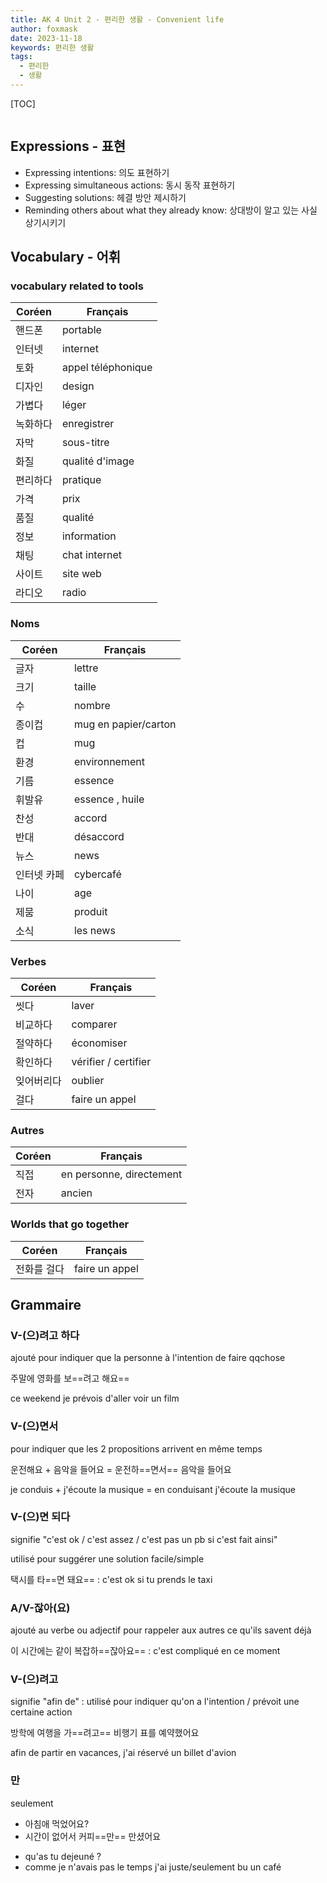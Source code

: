 ```yaml
---
title: AK 4 Unit 2 - 편리한 생활 - Convenient life
author: foxmask
date: 2023-11-18
keywords: 편리한 생활
tags:
  - 편리한
  - 생활
---
```


[TOC]
```toc
```
## Expressions - 표현

* Expressing intentions: 의도 표현하기
* Expressing simultaneous actions: 동시 동작 표현하기
* Suggesting solutions:  헤결 방안 제시하기
* Reminding others about what they already know:  상대방이 알고 있는 사실 상기시키기

## Vocabulary - 어휘

### vocabulary related to tools

| Coréen | Français           |
| ------ | ------------------ |
| 핸드폰       | portable           |
| 인터넷       | internet           |
| 토화       | appel téléphonique |
| 디자인       | design             |
| 가볍다       | léger              |
| 녹화하다       | enregistrer        |
| 자막       | sous-titre         |
| 화질       | qualité d'image    |
| 편리하다       | pratique               |
| 가격       | prix               |
| 품질       | qualité            |
| 정보       | information        |
| 채팅       | chat internet      |
| 사이트       | site web           |
| 라디오       | radio                   |

### Noms

| Coréen | Français             |
| ------ | -------------------- |
| 글자       | lettre               |
| 크기       | taille               |
| 수       | nombre               |
| 종이컵       | mug en papier/carton |
| 컵       | mug                  |
| 환경       | environnement        |
| 기름       | essence              |
| 휘발유 | essence , huile 
| 찬성       | accord               |
| 반대       | désaccord            |
| 뉴스       | news                 |
| 인터넷 카페       | cybercafé            |
| 나이       | age                  |
| 제뭄       | produit              |
| 소식 | les news |
### Verbes

| Coréen | Français             |
| ------ | -------------------- |
|  씻다      | laver                |
|  비교하다      | comparer             |
|  절약하다      | économiser             |
|  확인하다      | vérifier / certifier |
|  잊어버리다      | oublier              |
|  걸다      | faire un appel       |

### Autres

| Coréen | Français                 |
| ------ | ------------------------ |
| 직접   | en personne, directement |
| 전자       | ancien                          |

### Worlds that go together

| Coréen | Français |
| ------ | -------- |
| 전화를 걸다       | faire un appel         |

## Grammaire

### V-(으)려고 하다

ajouté pour indiquer que la personne à l'intention de faire qqchose

주말에 영화를 보==려고 해요== 

ce weekend je prévois d'aller voir un film

### V-(으)면서

pour indiquer que les 2 propositions arrivent en même temps

운전해요 + 음악을 들어요 = 운전하==면서== 음악을 들어요

je conduis + j'écoute la musique = en conduisant j'écoute la musique

### V-(으)면 되다

signifie "c'est ok / c'est assez / c'est pas un pb si c'est fait ainsi" 

utilisé pour suggérer une solution facile/simple

택시를 타==면 돼요== : c'est ok si tu prends le taxi

### A/V-잖아(요)

ajouté au verbe ou adjectif pour rappeler aux autres ce qu'ils savent déjà

이 시간에는 같이 복잡하==잖아요== : c'est compliqué en ce moment

### V-(으)려고

signifie "afin de" : utilisé pour indiquer qu'on a l'intention / prévoit une certaine action

방학에 여행을 가==려고== 비행기 표를 예약했어요

afin de partir en vacances, j'ai réservé un billet d'avion

### 만

seulement

- 아침애 먹었어요?
- 시간이 없어서 커피==만== 만셨어요

* qu'as tu dejeuné ?
* comme je n'avais pas le temps j'ai juste/seulement bu un café